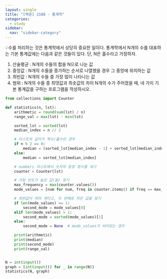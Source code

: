 ```yaml
---
layout: single
title: "[백준] 2108 - 통계학"
categories:
  - study
sidebar:
  nav: "sidebar-category"
---
```


💡수를 처리하는 것은 통계학에서 상당히 중요한 일이다. 통계학에서 N개의 수를 대표하는 기본 통계값에는 다음과 같은 것들이 있다. 단, N은 홀수라고 가정하자.
1. 산술평균 : N개의 수들의 합을 N으로 나눈 값
2. 중앙값 : N개의 수들을 증가하는 순서로 나열했을 경우 그 중앙에 위치하는 값
3. 최빈값 : N개의 수들 중 가장 많이 나타나는 값
4. 범위 : N개의 수들 중 최댓값과 최솟값의 차이
N개의 수가 주어졌을 때, 네 가지 기본 통계값을 구하는 프로그램을 작성하시오.

``` python
from collections import Counter

def statistics(n, lst):
    arithmetic = round(sum(lst) / n)
    range_val = max(lst) - min(lst)

    sorted_lst = sorted(lst)
    median_index = n // 2

    # 리스트의 길이가 짝수/홀수인 경우
    if n % 2 == 0:
        median = (sorted_lst[median_index - 1] + sorted_lst[median_index]) / 2
    else:
        median = sorted_lst[median_index]

    # numbers 리스트에서 숫자의 등장 횟수를 세기
    counter = Counter(lst)

    # 가장 빈도가 높은 값(들) 찾기
    max_frequency = max(counter.values())
    mode_values = [num for num, freq in counter.items() if freq == max_frequency]

    # 최빈값이 여러 개이고, 두 번째로 작은 값을 찾기
    if len(mode_values) == 1:
        second_mode = mode_values[0]
    elif len(mode_values) > 1:
        second_mode = sorted(mode_values)[1]
    else:
        second_mode = None  # mode_values가 비어있는 경우

    print(arithmetic)
    print(median)
    print(second_mode)
    print(range_val)


N = int(input())
graph = [int(input()) for _ in range(N)]
statistics(N, graph)
```
